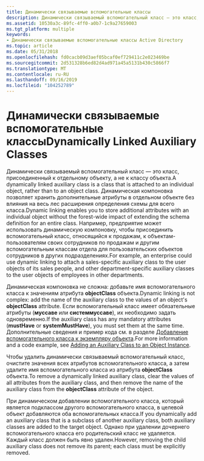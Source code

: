 ```yaml
---
title: Динамически связываемые вспомогательные классы
description: Динамически связываемый вспомогательный класс — это класс, присоединенный к отдельному объекту, а не к классу объекта.
ms.assetid: 10530a3c-89fc-4ff0-a0b7-1c9a27659003
ms.tgt_platform: multiple
keywords:
- Динамически связываемые вспомогательные классы Active Directory
ms.topic: article
ms.date: 05/31/2018
ms.openlocfilehash: fd0cacb09d3aef05bcaf0ef729411c2e023469be
ms.sourcegitcommit: 2d531328b6ed82d4ad971a45a5131b430c5866f7
ms.translationtype: MT
ms.contentlocale: ru-RU
ms.lasthandoff: 09/16/2019
ms.locfileid: "104252789"
---
```

# <a name="dynamically-linked-auxiliary-classes"></a><span data-ttu-id="f5dff-104">Динамически связываемые вспомогательные классы</span><span class="sxs-lookup"><span data-stu-id="f5dff-104">Dynamically Linked Auxiliary Classes</span></span>

<span data-ttu-id="f5dff-105">Динамически связываемый вспомогательный класс — это класс, присоединенный к отдельному объекту, а не к классу объекта.</span><span class="sxs-lookup"><span data-stu-id="f5dff-105">A dynamically linked auxiliary class is a class that is attached to an individual object, rather than to an object class.</span></span> <span data-ttu-id="f5dff-106">Динамическая компоновка позволяет хранить дополнительные атрибуты в отдельном объекте без влияния на весь лес расширения определения схемы для всего класса.</span><span class="sxs-lookup"><span data-stu-id="f5dff-106">Dynamic linking enables you to store additional attributes with an individual object without the forest-wide impact of extending the schema definition for an entire class.</span></span> <span data-ttu-id="f5dff-107">Например, предприятие может использовать динамическую компоновку, чтобы присоединить вспомогательный класс, относящийся к продажам, к объектам-пользователям своих сотрудников по продажам и другим вспомогательным классам отдела для пользовательских объектов сотрудников в других подразделениях.</span><span class="sxs-lookup"><span data-stu-id="f5dff-107">For example, an enterprise could use dynamic linking to attach a sales-specific auxiliary class to the user objects of its sales people, and other department-specific auxiliary classes to the user objects of employees in other departments.</span></span>

<span data-ttu-id="f5dff-108">Динамическая компоновка не сложна: добавьте имя вспомогательного класса к значениям атрибута **objectClass** объекта.</span><span class="sxs-lookup"><span data-stu-id="f5dff-108">Dynamic linking is not complex: add the name of the auxiliary class to the values of an object's **objectClass** attribute.</span></span> <span data-ttu-id="f5dff-109">Если вспомогательный класс имеет обязательные атрибуты (**муссаве** или **системмуссаве**), их необходимо задать одновременно.</span><span class="sxs-lookup"><span data-stu-id="f5dff-109">If the auxiliary class has any mandatory attributes (**mustHave** or **systemMustHave**), you must set them at the same time.</span></span> <span data-ttu-id="f5dff-110">Дополнительные сведения и пример кода см. в разделе [Добавление вспомогательного класса к экземпляру объекта](adding-an-auxiliary-class-to-an-object-instance.md).</span><span class="sxs-lookup"><span data-stu-id="f5dff-110">For more information and a code example, see [Adding an Auxiliary Class to an Object Instance](adding-an-auxiliary-class-to-an-object-instance.md).</span></span>

<span data-ttu-id="f5dff-111">Чтобы удалить динамически связываемый вспомогательный класс, очистите значения всех атрибутов вспомогательного класса, а затем удалите имя вспомогательного класса из атрибута **objectClass** объекта.</span><span class="sxs-lookup"><span data-stu-id="f5dff-111">To remove a dynamically linked auxiliary class, clear the values of all attributes from the auxiliary class, and then remove the name of the auxiliary class from the **objectClass** attribute of the object.</span></span>

<span data-ttu-id="f5dff-112">При динамическом добавлении вспомогательного класса, который является подклассом другого вспомогательного класса, в целевой объект добавляются оба вспомогательных класса.</span><span class="sxs-lookup"><span data-stu-id="f5dff-112">If you dynamically add an auxiliary class that is a subclass of another auxiliary class, both auxiliary classes are added to the target object.</span></span> <span data-ttu-id="f5dff-113">Однако при удалении дочернего вспомогательного класса его родительский класс не удаляется. Каждый класс должен быть явно удален.</span><span class="sxs-lookup"><span data-stu-id="f5dff-113">However, removing the child auxiliary class does not remove its parent; each class must be explicitly removed.</span></span>

 

 




